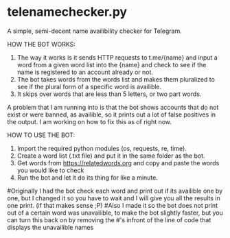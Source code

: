 # telenamechecker.py
A simple, semi-decent name availibility checker for Telegram. 

HOW THE BOT WORKS:
1. The way it works is it sends HTTP requests to t.me/{name} and input a word from a given word list into the {name} and check to see if the name is registered to an account already or not.
2. The bot takes words from the words list and makes them pluralized to see if the plural form of a specific word is availible.
3. It skips over words that are less than 5 letters, or two part words.


A problem that I am running into is that the bot shows accounts that do not exist or were banned, as availible, so it prints out a lot of false positives in the output.
I am working on how to fix this as of right now.


HOW TO USE THE BOT:

1. Import the required python modules (os, requests, re, time).
2. Create a word list (.txt file) and put it in the same folder as the bot.
3. Get words from https://relatedwords.org and copy and paste the words you would like to check
4. Run the bot and let it do its thing for like a minute.

#Originally I had the bot check each word and print out if its availible one by one, but I changed it so you have to wait and I will give you all the results in one print. (if that makes sense ;P)
#Also I made it so the bot does not print out of a certain word was unavailible, to make the bot slightly faster, but you can turn this back on by removing the #'s infront of the line of code that displays the unavailible names

